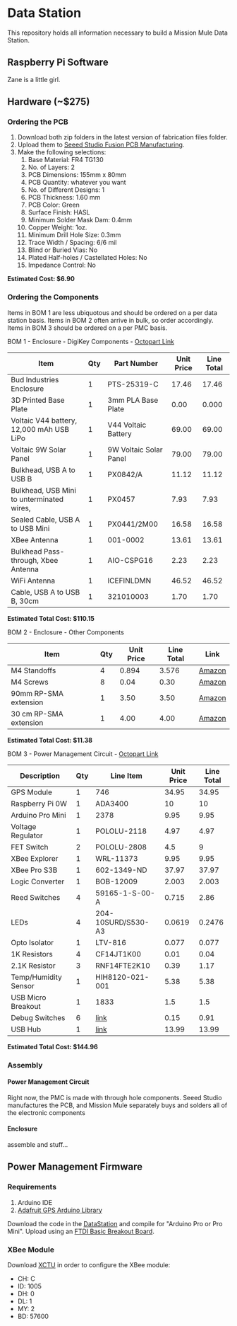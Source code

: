 # Data Station

This repository holds all information necessary to build a Mission Mule Data Station.

## Raspberry Pi Software
Zane is a little girl.

## Hardware (~$275)
### Ordering the PCB
1. Download both zip folders in the latest version of fabrication files folder.
2. Upload them to [Seeed Studio Fusion PCB Manufacturing](https://www.seeedstudio.com/fusion_pcb.html).
3. Make the following selections:
    1. Base Material: FR4 TG130
    2. No. of Layers: 2
    3. PCB Dimensions: 155mm x 80mm
    4. PCB Quantity: whatever you want
    5. No. of Different Designs: 1
    6. PCB Thickness: 1.60 mm
    7. PCB Color: Green
    8. Surface Finish: HASL
    9. Minimum Solder Mask Dam: 0.4mm
    10. Copper Weight: 1oz.
    11. Minimum Drill Hole Size: 0.3mm
    12. Trace Width / Spacing: 6/6 mil
    13. Blind or Buried Vias: No
    14. Plated Half-holes / Castellated Holes: No
    15. Impedance Control: No
    
**Estimated Cost: $6.90**

### Ordering the Components

Items in BOM 1  are less ubiquotous and should be ordered on a per data station basis. Items in BOM 2 often arrive in bulk, so order accordingly. Items in BOM 3 should be ordered on a per PMC basis. 

BOM 1 - Enclosure - DigiKey Components - [Octopart Link](https://octopart.com/bom-tool/w3m3v7al)

| Item                                      | Qty | Part Number            | Unit Price  | Line Total  | 
|-------------------------------------------|-----|------------------------|-------------|-------------| 
| Bud Industries Enclosure                  | 1   | PTS-25319-C            | 17.46       | 17.46       | 
| 3D Printed Base Plate                     | 1   | 3mm PLA Base Plate     | 0.00        | 0.000       | 
| Voltaic V44 battery, 12,000 mAh USB LiPo  | 1   | V44 Voltaic Battery    | 69.00       | 69.00       | 
| Voltaic 9W Solar Panel                    | 1   | 9W Voltaic Solar Panel | 79.00       | 79.00       | 
| Bulkhead, USB A to USB B                  | 1   | PX0842/A               | 11.12       | 11.12       | 
| Bulkhead, USB Mini to unterminated wires, | 1   | PX0457                 | 7.93        | 7.93        | 
| Sealed Cable, USB A to USB Mini           | 1   | PX0441/2M00            | 16.58       | 16.58       |
| XBee Antenna                              | 1   | 001-0002               | 13.61       | 13.61       | 
| Bulkhead Pass-through, Xbee Antenna       | 1   | AIO-CSPG16             | 2.23        | 2.23        | 
| WiFi Antenna                              | 1   | ICEFINLDMN             | 46.52       | 46.52       | 
| Cable, USB A to USB B, 30cm               | 1   | 321010003              | 1.70        | 1.70        |

**Estimated Total Cost: $110.15**

BOM 2 - Enclosure - Other Components

| Item       | Qty | Unit Price | Line Total | Link | 
|------------|-----|------------|------------|------|
|M4 Standoffs| 4   | 0.894      | 3.576      | [Amazon](https://www.amazon.com/gp/product/B0177VG4Q8/ref=oh_aui_detailpage_o09_s00?ie=UTF8&psc=1) |
|M4 Screws   | 8   | 0.04       | 0.30       | [Amazon](https://www.amazon.com/gp/product/B07DF7GVRB/ref=oh_aui_detailpage_o09_s00?ie=UTF8&psc=1) |
|90mm RP-SMA extension| 1 | 3.50 | 3.50 | [Amazon](https://www.amazon.com/gp/product/B076TCPTKL/ref=oh_aui_detailpage_o05_s00?ie=UTF8&psc=1) |
|30 cm RP-SMA extension | 1 | 4.00 | 4.00 | [Amazon](https://www.amazon.com/Male-Female-Antenna-Extension-Cable/dp/B072VMHXSQ/ref=sr_1_sc_3?s=electronics&ie=UTF8&qid=1534375207&sr=1-3-spell&keywords=30+cm+rpsma+extesion) |

**Estimated Total Cost: $11.38**

BOM 3 - Power Management Circuit - [Octopart Link](https://octopart.com/bom-tool/1G1U2eW2#)

| Description          | Qty | Line Item          | Unit Price                                            | Line Total | 
|----------------------|-----|--------------------|-------------------------------------------------------|------------| 
| GPS Module           | 1   | 746                | 34.95                                                 | 34.95      | 
| Raspberry Pi 0W      | 1   | ADA3400            | 10                                                    | 10         | 
| Arduino Pro Mini     | 1   | 2378               | 9.95                                                  | 9.95       | 
| Voltage Regulator    | 1   | POLOLU-2118        | 4.97                                                  | 4.97       | 
| FET Switch           | 2   | POLOLU-2808        | 4.5                                                   | 9          | 
| XBee Explorer        | 1   | WRL-11373          | 9.95                                                  | 9.95       | 
| XBee Pro S3B         | 1   | 602-1349-ND        | 37.97                                                 | 37.97      | 
| Logic Converter      | 1   | BOB-12009          | 2.003                                                 | 2.003      | 
| Reed Switches        | 4   | 59165-1-S-00-A     | 0.715                                                 | 2.86       | 
| LEDs                 | 4   | 204-10SURD/S530-A3 | 0.0619                                                | 0.2476     | 
| Opto Isolator        | 1   | LTV-816            | 0.077                                                 | 0.077      | 
| 1K Resistors         | 4   | CF14JT1K00         | 0.01                                                  | 0.04       | 
| 2.1K Resistor        | 3   | RNF14FTE2K10       | 0.39                                                  | 1.17       | 
| Temp/Humidity Sensor | 1   | HIH8120-021-001    | 5.38                                                  | 5.38       | 
| USB Micro Breakout   | 1   | 1833               | 1.5                                                   | 1.5        | 
| Debug Switches       | 6   | [link](https://www.amazon.com/gp/product/B06XJN3K8K/ref=oh_aui_detailpage_o03_s00?ie=UTF8&psc=1) | 0.15 | 0.91 |
| USB Hub              | 1   | [link](https://www.amazon.com/MakerSpot-Stackable-Raspberry-Connector-Bluetooth/dp/B01IT1TLFQ) | 13.99 | 13.99 |

**Estimated Total Cost: $144.96**

### Assembly
#### Power Management Circuit
Right now, the PMC is made with through hole components. Seeed Studio manufactures the PCB, and Mission Mule separately buys and solders all of the electronic components

#### Enclosure
assemble and stuff...

## Power Management Firmware
### Requirements
1. Arduino IDE
2. [Adafruit GPS Arduino Library](https://github.com/adafruit/Adafruit_GPS)

Download the code in the [DataStation](https://github.com/missionmule/data-station/tree/master/Microcontroller) and compile for "Arduino Pro or Pro Mini". Upload  using an [FTDI Basic Breakout Board](https://www.sparkfun.com/products/9716).

### XBee Module
Download [XCTU](https://www.digi.com/products/xbee-rf-solutions/xctu-software/xctu) in order to configure the XBee module:
* CH: C
* ID: 1005
* DH: 0
* DL: 1
* MY: 2
* BD: 57600
